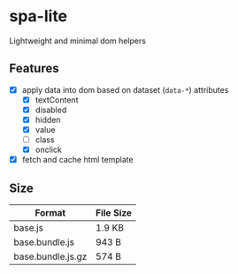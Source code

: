 # spa-lite

Lightweight and minimal dom helpers

## Features

- [x] apply data into dom based on dataset (`data-*`) attributes
  - [x] textContent
  - [x] disabled
  - [x] hidden
  - [x] value
  - [ ] class
  - [x] onclick
- [x] fetch and cache html template

## Size

| Format            | File Size |
| ----------------- | --------- |
| base.js           | 1.9 KB    |
| base.bundle.js    | 943 B     |
| base.bundle.js.gz | 574 B     |
